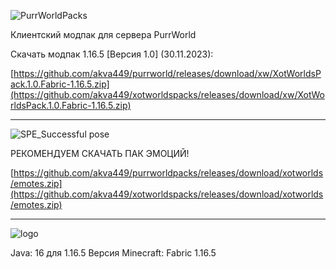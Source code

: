 ![PurrWorldPacks](https://user-images.githubusercontent.com/75758629/192112792-f83116dc-5b66-404a-a21d-fe6e4aceac95.png)

Клиентский модпак для сервера PurrWorld

Скачать модпак 1.16.5 [Версия 1.0] (30.11.2023):

[https://github.com/akva449/purrworld/releases/download/xw/XotWorldsPack.1.0.Fabric-1.16.5.zip](https://github.com/akva449/xotworldspacks/releases/download/xw/XotWorldsPack.1.0.Fabric-1.16.5.zip)

-----------------------------------------------------------------------------------------------------

![SPE_Successful pose](https://user-images.githubusercontent.com/75758629/192112025-bc2622db-85a6-4f00-bcca-bb0bf8dd55d4.png)

РЕКОМЕНДУЕМ СКАЧАТЬ ПАК ЭМОЦИЙ!

[https://github.com/akva449/purrworldpacks/releases/download/xotworlds/emotes.zip](https://github.com/akva449/xotworldspacks/releases/download/xotworlds/emotes.zip)

-----------------------------------------------------------------------------------------------------

![logo](https://user-images.githubusercontent.com/75758629/192112078-9bfa4832-823f-4bd1-ab6c-e1480bc2b62b.png)

Java: 16 для 1.16.5
Версия Minecraft: Fabric 1.16.5
